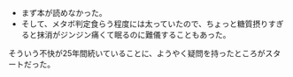 * まず本が読めなかった。
* そして、メタボ判定食らう程度には太っていたので、ちょっと糖質摂りすぎると抹消がジンジン痛くて眠るのに難儀することもあった。

そういう不快が25年間続いていることに、ようやく疑問を持ったところがスタートだった。
